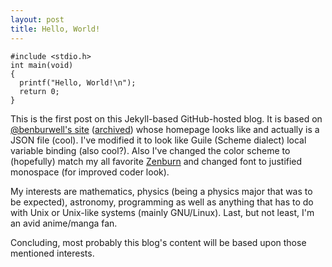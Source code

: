 ```yaml
---
layout: post
title: Hello, World!
---
```

```
#include <stdio.h>
int main(void)
{
  printf("Hello, World!\n");
  return 0;
}
```

This is the  first post on this Jekyll-based GitHub-hosted  blog.  It is
based  on [@benburwell's  site][benburwell] ([archived])  whose homepage
looks like and actually is a JSON  file (cool). I've modified it to look
like Guile (Scheme  dialect) local variable binding  (also cool?).  Also
I've  changed the  color scheme  to  (hopefully) match  my all  favorite
[Zenburn] and  changed font to  justified monospace (for  improved coder
look).

My interests are mathematics, physics (being a physics major that was to
be expected), astronomy, programming as well  as anything that has to do
with Unix or Unix-like systems (mainly GNU/Linux).  Last, but not least,
I'm an avid anime/manga fan.

Concluding, most probably  this blog's content will be  based upon those
mentioned interests.

[benburwell]: https://github.com/benburwell/benburwell.github.io
[archived]: https://web.archive.org/web/20171104210752/https://www.benburwell.com/
[Zenburn]: https://kippura.org/zenburnpage/
